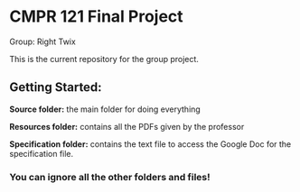 # CMPR 121 Final Project

Group: Right Twix

This is the current repository for the group project.

## Getting Started:

**Source folder:** the main folder for doing everything

**Resources folder:** contains all the PDFs given by the professor

**Specification folder:** contains the text file to access the Google Doc for the specification file. 

### You can ignore all the other folders and files!
